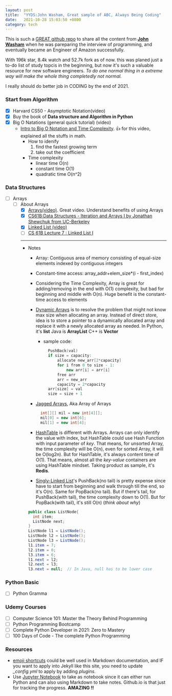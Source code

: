 ```yaml
---
layout: post
title:  "YYDS:John Washam, Great sample of ABC, Always Being Coding"
date:   2021-10-28 15:03:50 +0800
category: tech
---
```


This is such a [GREAT github repo](https://github.com/jwasham/coding-interview-university) to share all the content from [**John Washam**](https://github.com/jwasham) when he was pareparing the interview of programming, and eventually became an Engineer of Amazon successfully.

With 196k star, 8.4k watch and 52.7k fork as of now. this was planed just a to-do list of study topcis in the beginning, but now it's such a valuable resource for new software engineers. *To do one normal thing in a extreme way will make the whole thing completedly not normal.*

I really should do better job in CODING by the end of 2021.

### Start from Algorithm

- [x] Harvard CS50 - Asymptotic Notation(video)
- [x] Buy the book of **Data structure and Algorithm in Python**
- [x] Big O Natations (general quick tutorial) (video)
  - [Intro to Big O Notation and Time Complexity](https://www.youtube.com/watch?v=D6xkbGLQesk). :thumbsup: for this video, explained all the stuffs in math.
    - How to idenify
      1. find the fastest growing term
      2. take out the coefficient
    - Time complexity
      - linear time O(n)
      - constant time O(1)
      - quadratic time O(n^2)

### Data Structures

- [ ] Arrays
  - [ ] About Arrays
    - [x] [Arrays(video)](https://www.coursera.org/lecture/data-structures/arrays-OsBSF). Great video. Understand benefits of using Arrays
    - [x] [CS61B:Data Structures - Iteration and Arrays I by Jonathan Shewchuk from UC-Berkeley](https://archive.org/details/ucberkeley_webcast_Wp8oiO_CZZE)
    - [x] [Linked List (video)](https://www.coursera.org/lecture/data-structures/singly-linked-lists-kHhgK)
    - [ ] [CS 61B Lecture 7 : Linked List I](https://archive.org/details/ucberkeley_webcast_htzJdKoEmO0)
    ---
    - Notes
      - Array: Contiguous area of memory consisting of equal-size elements indexed by contiguous integers
      - Constant-time access: array_addr+elem_size*(i - first_index)
      - Considering the Time Complexity, Array is great for adding/removing in the end with O(1) complexity, but bad for beginning and middle with O(n). Huge benefit is the constant-time access to elements
      - [Dynamic Arrays](https://www.coursera.org/lecture/data-structures/dynamic-arrays-EwbnV) is to resolve the problem that might not know max size when allocating an array. Instead of direct store, idea is to store a pointer to a dynamically allocated array and replace it with a newly allocated array as needed. In Python, it's **list** Java is **ArrayList** C++ is **Vector**
        - sample code:

          ```c++
            PushBack(val)  
            if size = capacity:  
                allocate new_arr[2*capacity]  
                for i from 0 to size - 1:  
                    new arr[i] = arr[i]  
                free arr  
                arr = new_arr  
                capacity = 2*capacity  
            arr[size] = val  
            size = size + 1
          ```

      - [Jagged Arrays](https://www.youtube.com/watch?v=1jtrQqYpt7g), Aka Array of Arrays

        ```c++
          int[][] mil = new int[4][];  
          mil[0] = new int[6];  
          mil[1] = new int[4];
        ```

      - [HashTable](https://zhuanlan.zhihu.com/p/84327339) is different with Arrays. Arrays can only identify the value with index, but HashTable could use Hash Function with input parameter of *key*. That means, for unsorted Array, the time complexity will be O(n), even for sorted Array, it will be O(log2n). But for HashTable, it's always content time of O(1). That means, almost all the *key-value* containers are using HashTable mindset. Taking product as sample, it's **Redis**.

      - [Singly-Linked List](https://www.coursera.org/lecture/data-structures/singly-linked-lists-kHhgK)'s PushBack(no tail) is pretty expense since have to start from beginning and walk through till the end, so it's O(n). Same for PopBack(no tail). But if there's tail, for PushBack(with tail), the time complexity down to O(1). But for PopBack(with tail), it's still O(n) (*think about why*)

      ```java
      public class ListNode{
        int item;
        ListNode next;
      }
      ListNode l1 = ListNode();
      ListNode l2 = ListNode();
      ListNode l3 = ListNode();
      l1.item = 7;
      l2.item = 0;
      l3.item = 6;
      l1.next = l2;
      l2.next = l3;
      l3.next = null;  // In Java, null has to be lower case 
      ```

### Python Basic

- [ ] Python Gramma

### Udemy Courses

- [ ] Computer Science 101: Master the Theory Behind Programming
- [ ] Python Programming Bootcamp
- [ ] Complete Python Developer in 2021: Zero to Mastery
- [ ] 100 Days of Code - The complete Python Programming

### Resources

- [emoji shortcuts](https://github.com/ikatyang/emoji-cheat-sheet/blob/master/README.md) could be well used in Markdown documentation, and IF you want to apply into Jekyll like this site, you need to update *_config.yml* to apply by adding *plugins*.
- Use [Jupyter Notebook](https://jupyter.org/) to take as notebook since it can either run Python and can also using Markdown to take notes. Github.io is that just for tracking the progress. **AMAZING !!**